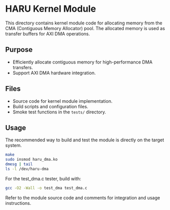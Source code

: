 # HARU Kernel Module

This directory contains kernel module code for allocating memory from the CMA (Contiguous Memory Allocator) pool. The allocated memory is used as transfer buffers for AXI DMA operations.

## Purpose

- Efficiently allocate contiguous memory for high-performance DMA transfers.
- Support AXI DMA hardware integration.

## Files

- Source code for kernel module implementation.
- Build scripts and configuration files.
- Smoke test functions in the `tests/` directory.

## Usage

The recommended way to build and test the module is directly on the target system.

```sh
make
sudo insmod haru_dma.ko
dmesg | tail
ls -l /dev/haru-dma
```

For the test_dma.c tester, build with:
```sh
gcc -O2 -Wall -o test_dma test_dma.c
```

Refer to the module source code and comments for integration and usage instructions.